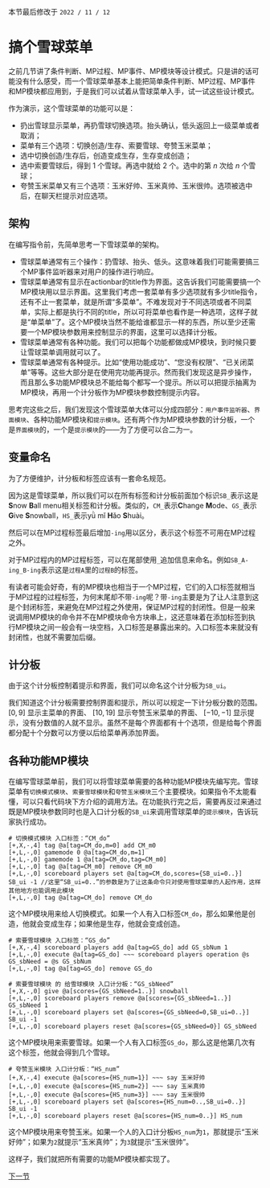 本节最后修改于 `2022 / 11 / 12`

# 搞个雪球菜单

之前几节讲了条件判断、MP过程、MP事件、MP模块等设计模式。只是讲的话可能没有什么感受，而一个雪球菜单基本上能把简单条件判断、MP过程、MP事件和MP模块都应用到，于是我们可以试着从雪球菜单入手，试一试这些设计模式。

作为演示，这个雪球菜单的功能可以是：

- 扔出雪球显示菜单，再扔雪球切换选项。抬头确认，低头返回上一级菜单或者取消；
- 菜单有三个选项：切换创造/生存、索要雪球、夸赞玉米菜单；
- 选中切换创造/生存后，创造变成生存，生存变成创造；
- 选中索要雪球后，得到 $1$ 个雪球。再选中就给 $2$ 个。选中的第 $n$ 次给 $n$ 个雪球；
- 夸赞玉米菜单又有三个选项：玉米好帅、玉米真帅、玉米很帅。选项被选中后，在聊天栏提示对应选项。

## 架构

在编写指令前，先简单思考一下雪球菜单的架构。

- 雪球菜单通常有三个操作：扔雪球、抬头、低头。这意味着我们可能需要搞三个MP事件监听器来对用户的操作进行响应。
- 雪球菜单通常有显示在actionbar的title作为界面。这告诉我们可能需要搞一个MP模块用以显示界面。这里我们考虑一套菜单有多少选项就有多少title指令，还有不止一套菜单，就是所谓“多菜单”。不难发现对于不同选项或者不同菜单，实际上都是执行不同的title，所以可将菜单也看作是一种选项，这样子就是“单菜单”了。这个MP模块当然不能给谁都显示一样的东西，所以至少还需要一个MP模块参数用来控制显示的界面，这里可以选择计分板。
- 雪球菜单通常有各种功能。我们可以把每个功能都做成MP模块，到时候只要让雪球菜单调用就可以了。
- 雪球菜单通常有各种提示。比如“使用功能成功”、“您没有权限”、“已关闭菜单”等等。这些大部分是在使用完功能再提示。然而我们发现这是异步操作，而且那么多功能MP模块总不能给每个都写一个提示。所以可以把提示抽离为MP模块，再用一个计分板作为MP模块参数控制提示内容。

思考完这些之后，我们发现这个雪球菜单大体可以分成四部分：`用户事件监听器`、`界面模块`、各种功能MP模块和`提示模块`。还有两个作为MP模块参数的计分板，一个是`界面模块`的，一个是`提示模块`的——为了方便可以合二为一。

## 变量命名

为了方便维护，计分板和标签应该有一套命名规范。

因为这是雪球菜单，所以我们可以在所有标签和计分板前面加个标识`SB_`表示这是**S**now **B**all menu相关标签和计分板。类似的，`CM_`表示**C**hange **M**ode、`GS_`表示**G**ive **S**nowball，`HS_`表示yǜ mǐ **H**ǎo **S**huài。

然后可以在MP过程标签最后增加`-ing`用以区分，表示这个标签不可用在MP过程之外。

对于MP过程内的MP过程标签，可以在尾部使用`_`追加信息来命名。例如`SB_A-ing_B-ing`表示这是`过程A`里的`过程B`的标签。

有读者可能会好奇，有的MP模块也相当于一个MP过程，它们的入口标签就相当于MP过程的过程标签，为何末尾却不带`-ing`呢？带`-ing`主要是为了让人注意到这是个封闭标签，来避免在MP过程之外使用，保证MP过程的封闭性。但是一般来说调用MP模块的命令并不在MP模块命令方块串上，这还意味着在添加标签到执行MP模块之间一般会有一块空档，入口标签是暴露出来的。入口标签本来就没有封闭性，也就不需要加后缀。

## 计分板

由于这个计分板控制着提示和界面，我们可以命名这个计分板为`SB_ui`。

我们知道这个计分板需要控制界面和提示，所以可以规定一下计分板分数的范围。 $[0,9]$ 显示主菜单的界面、 $[10,19]$ 显示夸赞玉米菜单的界面、 $[-10,-1]$ 显示提示，没有分数值的人就不显示。虽然不是每个界面都有十个选项，但是给每个界面都分配十个分数可以方便以后给菜单再添加界面。

## 各种功能MP模块

在编写雪球菜单前，我们可以将雪球菜单需要的各种功能MP模块先编写完。雪球菜单有`切换模式模块`、`索要雪球模块`和`夸赞玉米模块`三个主要模块。如果指令不太能看懂，可以只看代码块下方介绍的调用方法。在功能执行完之后，需要再反过来通过既是MP模块参数同时也是入口计分板的`SB_ui`来调用雪球菜单的`提示模块`，告诉玩家执行成功。

```
# 切换模式模块 入口标签：“CM_do”
[+,X,-,4] tag @a[tag=CM_do,m=0] add CM_m0
[+,L,-,0] gamemode 0 @a[tag=CM_do,m=1]
[+,L,-,0] gamemode 1 @a[tag=CM_do,tag=CM_m0]
[+,L,-,0] tag @a[tag=CM_m0] remove CM_m0
[+,L,-,0] scoreboard players set @a[tag=CM_do,scores={SB_ui=0..}] SB_ui -1 //这里“SB_ui=0..”的参数是为了让这条命令只对使用雪球菜单的人起作用，这样其他地方也能调用此模块
[+,L,-,0] tag @a[tag=CM_do] remove CM_do
```

这个MP模块用来给人切换模式。如果一个人有入口标签`CM_do`，那么如果他是创造，他就会变成生存；如果他是生存，他就会变成创造。

```
# 索要雪球模块 入口标签：“GS_do”
[+,X,-,4] scoreboard players add @a[tag=GS_do] add GS_sbNum 1
[+,L,-,0] execute @a[tag=GS_do] ~~~ scoreboard players operation @s GS_sbNeed = @s GS_sbNum
[+,L,-,0] tag @a[tag=GS_do] remove GS_do

# 索要雪球模块 的 给雪球模块 入口计分板：“GS_sbNeed”
[+,X,-,0] give @a[scores={GS_sbNeed=1..}] snowball
[+,L,-,0] scoreboard players remove @a[scores={GS_sbNeed=1..}] GS_sbNeed 1
[+,L,-,0] scoreboard players set @a[scores={GS_sbNeed=0,SB_ui=0..}] SB_ui -1
[+,L,-,0] scoreboard players reset @a[scores={GS_sbNeed=0}] GS_sbNeed
```

这个MP模块用来索要雪球。如果一个人有入口标签`GS_do`，那么这是他第几次有这个标签，他就会得到几个雪球。

```
# 夸赞玉米模块 入口计分板：“HS_num”
[+,X,-,4] execute @a[scores={HS_num=1}] ~~~ say 玉米好帅
[+,L,-,0] execute @a[scores={HS_num=2}] ~~~ say 玉米真帅
[+,L,-,0] execute @a[scores={HS_num=3}] ~~~ say 玉米很帅
[+,L,-,0] scoreboard players set @a[scores={HS_num=0..,SB_ui=0..}] SB_ui -1
[+,L,-,0] scoreboard players reset @a[scores={HS_num=0..}] HS_num
```

这个MP模块用来夸赞玉米。如果一个人的入口计分板`HS_num`为`1`，那就提示“玉米好帅”；如果为`2`就提示“玉米真帅”；为`3`就提示“玉米很帅”。

这样子，我们就把所有需要的功能MP模块都实现了。

[下一节](7.5.md)
